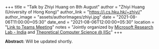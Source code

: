 +++
title = "Talk by Zhiyi Huang on  8th August"
author = "Zhiyi Huang (University of Hong Kong)"
author_link = "https://i.cs.hku.hk/~zhiyi/"
author_image = "assets/authorImages/zhiyi.jpg"
date = "2021-08-06T11:00:00+05:30"
date_end = "2021-08-06T12:00:00+05:30"
location = "<a href = "https://teams.microsoft.com/l/meetup-join/19%3ameeting_ZGE3NDg5NzktMWQ0Zi00MzFmLTg5OTgtMTMyYWM4MWQyYjI2%40thread.v2/0?context=%7b%22Tid%22%3a%226f15cd97-f6a7-41e3-b2c5-ad4193976476%22%2c%22Oid%22%3a%227c84465e-c38b-4d7a-9a9d-ff0dfa3638b3%22%7d" target= "_blank">Link to Teams Meeting</a>"
notes = "Jointly organized by <a href = "https://www.microsoft.com/en-us/research/lab/microsoft-research-india/" target= "_blank">Microsoft Research Lab - India</a> and <a href='https://www.csa.iisc.ac.in/theoretical-computer-science/' target= "_blank">Theoretical Computer Science @ IISc</a>"
+++

<b>Abstract:</b> Will be updated shortly.